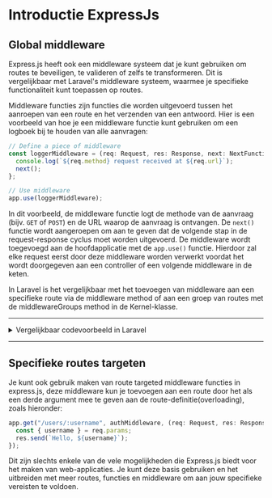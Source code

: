 # Introductie ExpressJs

## Global middleware

Express.js heeft ook een middleware systeem dat je kunt gebruiken om routes te beveiligen, te valideren of zelfs te transformeren. Dit is vergelijkbaar met Laravel's middleware systeem, waarmee je specifieke functionaliteit kunt toepassen op routes.

Middleware functies zijn functies die worden uitgevoerd tussen het aanroepen van een route en het verzenden van een antwoord. Hier is een voorbeeld van hoe je een middleware functie kunt gebruiken om een logboek bij te houden van alle aanvragen:

```javascript
// Define a piece of middleware
const loggerMiddleware = (req: Request, res: Response, next: NextFunction) => {
  console.log(`${req.method} request received at ${req.url}`);
  next();
};

// Use middleware
app.use(loggerMiddleware);
```

In dit voorbeeld, de middleware functie logt de methode van de aanvraag (bijv. `GET` of `POST`) en de URL waarop de aanvraag is ontvangen. De `next()` functie wordt aangeroepen om aan te geven dat de volgende stap in de request-response cyclus moet worden uitgevoerd.
De middleware wordt toegevoegd aan de hoofdapplicatie met de `app.use()` functie. Hierdoor zal elke request eerst door deze middleware worden verwerkt voordat het wordt doorgegeven aan een controller of een volgende middleware in de keten.

In Laravel is het vergelijkbaar met het toevoegen van middleware aan een specifieke route via de middleware method of aan een groep van routes met de middlewareGroups method in de Kernel-klasse.

<hr />
<details>
  <summary>Vergelijkbaar codevoorbeeld in Laravel</summary>

```php

class LoggerMiddleware
{
    public function handle($request, Closure $next)
    {
        Log::info("{$request->method()} request received at {$request->url()}");

        return $next($request);
    }
}

```

</details>
<hr />

## Specifieke routes targeten

Je kunt ook gebruik maken van route targeted middleware functies in express.js, deze middleware kun je toevoegen aan een route door het als een derde argument mee te geven aan de route-definitie(overloading), zoals hieronder:

```javascript
app.get("/users/:username", authMiddleware, (req: Request, res: Response) => {
  const { username } = req.params;
  res.send(`Hello, ${username}`);
});
```

Dit zijn slechts enkele van de vele mogelijkheden die Express.js biedt voor het maken van web-applicaties. Je kunt deze basis gebruiken en het uitbreiden met meer routes, functies en middleware om aan jouw specifieke vereisten te voldoen.
